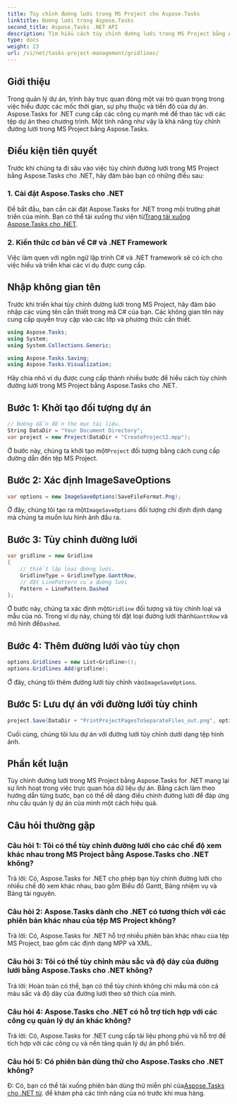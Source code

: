 ```yaml
---
title: Tùy chỉnh đường lưới trong MS Project cho Aspose.Tasks
linktitle: Đường lưới trong Aspose.Tasks
second_title: Aspose.Tasks .NET API
description: Tìm hiểu cách tùy chỉnh đường lưới trong MS Project bằng Aspose.Tasks for .NET. Nâng cao khả năng trực quan hóa và quản lý dự án của bạn bằng các bước dễ thực hiện.
type: docs
weight: 23
url: /vi/net/tasks-project-management/gridlines/
---
```

## Giới thiệu

Trong quản lý dự án, trình bày trực quan đóng một vai trò quan trọng trong việc hiểu được các mốc thời gian, sự phụ thuộc và tiến độ của dự án. Aspose.Tasks for .NET cung cấp các công cụ mạnh mẽ để thao tác với các tệp dự án theo chương trình. Một tính năng như vậy là khả năng tùy chỉnh đường lưới trong MS Project bằng Aspose.Tasks.

## Điều kiện tiên quyết

Trước khi chúng ta đi sâu vào việc tùy chỉnh đường lưới trong MS Project bằng Aspose.Tasks cho .NET, hãy đảm bảo bạn có những điều sau:

### 1. Cài đặt Aspose.Tasks cho .NET

 Để bắt đầu, bạn cần cài đặt Aspose.Tasks for .NET trong môi trường phát triển của mình. Bạn có thể tải xuống thư viện từ[Trang tải xuống Aspose.Tasks cho .NET](https://releases.aspose.com/tasks/net/).

### 2. Kiến thức cơ bản về C# và .NET Framework

Việc làm quen với ngôn ngữ lập trình C# và .NET framework sẽ có ích cho việc hiểu và triển khai các ví dụ được cung cấp.

## Nhập không gian tên

Trước khi triển khai tùy chỉnh đường lưới trong MS Project, hãy đảm bảo nhập các vùng tên cần thiết trong mã C# của bạn. Các không gian tên này cung cấp quyền truy cập vào các lớp và phương thức cần thiết.

```csharp
using Aspose.Tasks;
using System;
using System.Collections.Generic;

using Aspose.Tasks.Saving;
using Aspose.Tasks.Visualization;

```

Hãy chia nhỏ ví dụ được cung cấp thành nhiều bước để hiểu cách tùy chỉnh đường lưới trong MS Project bằng Aspose.Tasks cho .NET.

## Bước 1: Khởi tạo đối tượng dự án

```csharp
// Đường dẫn đến thư mục tài liệu.
String DataDir = "Your Document Directory";
var project = new Project(DataDir + "CreateProject2.mpp");
```

 Ở bước này, chúng ta khởi tạo một`Project` đối tượng bằng cách cung cấp đường dẫn đến tệp MS Project.

## Bước 2: Xác định ImageSaveOptions

```csharp
var options = new ImageSaveOptions(SaveFileFormat.Png);
```

 Ở đây, chúng tôi tạo ra một`ImageSaveOptions` đối tượng chỉ định định dạng mà chúng ta muốn lưu hình ảnh đầu ra.

## Bước 3: Tùy chỉnh đường lưới

```csharp
var gridline = new Gridline
{
	// thiết lập loại đường lưới.
	GridlineType = GridlineType.GanttRow, 
	// đặt LinePattern của đường lưới
	Pattern = LinePattern.Dashed
};
```

 Ở bước này, chúng ta xác định một`Gridline` đối tượng và tùy chỉnh loại và mẫu của nó. Trong ví dụ này, chúng tôi đặt loại đường lưới thành`GanttRow` và mô hình để`Dashed`.

## Bước 4: Thêm đường lưới vào tùy chọn

```csharp
options.Gridlines = new List<Gridline>();
options.Gridlines.Add(gridline);
```

 Ở đây, chúng tôi thêm đường lưới tùy chỉnh vào`ImageSaveOptions`.

## Bước 5: Lưu dự án với đường lưới tùy chỉnh

```csharp
project.Save(DataDir + "PrintProjectPagesToSeparateFiles_out.png", options);
```

Cuối cùng, chúng tôi lưu dự án với đường lưới tùy chỉnh dưới dạng tệp hình ảnh.

## Phần kết luận

Tùy chỉnh đường lưới trong MS Project bằng Aspose.Tasks for .NET mang lại sự linh hoạt trong việc trực quan hóa dữ liệu dự án. Bằng cách làm theo hướng dẫn từng bước, bạn có thể dễ dàng điều chỉnh đường lưới để đáp ứng nhu cầu quản lý dự án của mình một cách hiệu quả.

## Câu hỏi thường gặp

### Câu hỏi 1: Tôi có thể tùy chỉnh đường lưới cho các chế độ xem khác nhau trong MS Project bằng Aspose.Tasks cho .NET không?

Trả lời: Có, Aspose.Tasks for .NET cho phép bạn tùy chỉnh đường lưới cho nhiều chế độ xem khác nhau, bao gồm Biểu đồ Gantt, Bảng nhiệm vụ và Bảng tài nguyên.

### Câu hỏi 2: Aspose.Tasks dành cho .NET có tương thích với các phiên bản khác nhau của tệp MS Project không?

Trả lời: Có, Aspose.Tasks for .NET hỗ trợ nhiều phiên bản khác nhau của tệp MS Project, bao gồm các định dạng MPP và XML.

### Câu hỏi 3: Tôi có thể tùy chỉnh màu sắc và độ dày của đường lưới bằng Aspose.Tasks cho .NET không?

Trả lời: Hoàn toàn có thể, bạn có thể tùy chỉnh không chỉ mẫu mà còn cả màu sắc và độ dày của đường lưới theo sở thích của mình.

### Câu hỏi 4: Aspose.Tasks cho .NET có hỗ trợ tích hợp với các công cụ quản lý dự án khác không?

Trả lời: Có, Aspose.Tasks for .NET cung cấp tài liệu phong phú và hỗ trợ để tích hợp với các công cụ và nền tảng quản lý dự án phổ biến.

### Câu hỏi 5: Có phiên bản dùng thử cho Aspose.Tasks cho .NET không?

 Đ: Có, bạn có thể tải xuống phiên bản dùng thử miễn phí của[Aspose.Tasks cho .NET từ](https://forum.aspose.com/c/tasks/15). để khám phá các tính năng của nó trước khi mua hàng.